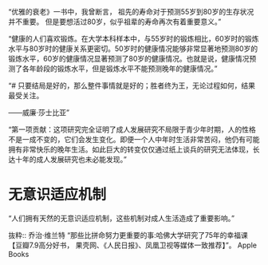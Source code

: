 “优雅的衰老》一书中，我曾断言，
祖先的寿命对于预测55岁到80岁的生存状况并不重要。
但是要想活过80岁，似乎祖辈的寿命再次有着重要意义。”

“健康的人们喜欢锻炼。在大学本科样本中，与55岁时的锻炼相比，60岁时的锻炼水平与80岁时的健康关系更密切。50岁时的健康情况能够非常显著地预测80岁的锻炼水平，60岁的健康情况显著预测了80岁的健康情况。也就是说，健康情况预测了各年龄段的锻炼水平，但是锻炼水平不能预测晚年的健康情况。”

“# 只要结局是好的，那么整件事情就是好的；胜者终为王，无论过程如何，结果最受关注。

——威廉·莎士比亚”

“第一项贡献：这项研究完全证明了成人发展研究不局限于青少年时期，人的性格不是一成不变的，它们会发生变化。即便一个人中年时生活非常苦闷，他仍有可能拥有非常快乐的晚年生活。如此巨大的转变仅仅通过纸上谈兵的研究无法体现，长达十年的成人发展研究也未必能发现。”

# 无意识适应机制
“人们拥有天然的无意识适应机制，这些机制对成人生活造成了重要影响。”

抜粋:: 乔治·维兰特  “那些比拼命努力更重要的事:哈佛大学研究了75年的幸福课【豆瓣7.9高分好书， 果壳网、《人民日报》、凤凰卫视等媒体一致推荐】”。 Apple Books  
